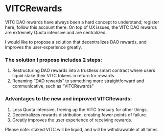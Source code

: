 # VITCRewards

VITC DAO rewards have always been a hard concept to understand; register here, follow this account there. On top of UX issues, the VITC DAO rewards are extremely Quota intensive and are centralized.

I would like to propose a solution that decentralizes DAO rewards, and improves the user-experience greatly.



### The solution I propose includes 2 steps:

1. Restructuring DAO rewards into a trustless smart contract where users liquid stake their VITC tokens in return for rewards.&#x20;
2. Renaming “DAO rewards” to something more straightforward and communicative, such as “VITCRewards”



### Advantages to the new and improved VITCRewards:

1. Less Quota intensive, freeing up the VITC treasury for other things.&#x20;
2. Decentralizes rewards distribution, creating fewer points of failure.&#x20;
3. Greatly improves the user experience of receiving rewards.



Please note: staked VITC will be liquid, and will be withdrawable at all times.
